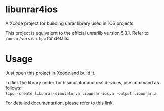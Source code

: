 # libunrar4ios
A Xcode project for building unrar library used in iOS projects.  
  
This project is equivalent to the official unrarlib version 5.3.1. Refer to ```/unrar/version.hpp``` for details.

# Usage
Just open this project in Xcode and build it.  
  
To link the library under both simulator and real devices, use command as follows:  
```lipo -create libunrar-simulator.a libunrar-ios.a -output libunrar.a```.  
  
For detailed documentation, please refer to [this link](http://python-unrar.readthedocs.org/en/latest/unrarlib.html).
